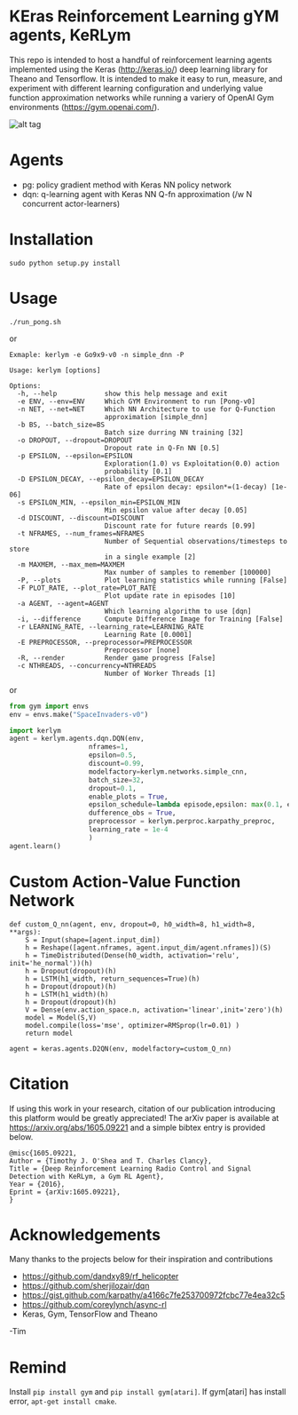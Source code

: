 # KEras Reinforcement Learning gYM agents, KeRLym

This repo is intended to host a handful of reinforcement learning agents implemented using the Keras (http://keras.io/) deep learning library for Theano and Tensorflow.
It is intended to make it easy to run, measure, and experiment with different learning configuration and underlying value function approximation networks while running a variery of OpenAI Gym environments (https://gym.openai.com/).

![alt tag](https://pbs.twimg.com/media/Ciq7nJJUYAEB4rK.jpg:large)


# Agents

 - pg: policy gradient method with Keras NN policy network
 - dqn: q-learning agent with Keras NN Q-fn approximation (/w N concurrent actor-learners)

# Installation

```
sudo python setup.py install
```

# Usage

```
./run_pong.sh
```

or

```
Exmaple: kerlym -e Go9x9-v0 -n simple_dnn -P

Usage: kerlym [options]

Options:
  -h, --help            show this help message and exit
  -e ENV, --env=ENV     Which GYM Environment to run [Pong-v0]
  -n NET, --net=NET     Which NN Architecture to use for Q-Function
                        approximation [simple_dnn]
  -b BS, --batch_size=BS
                        Batch size durring NN training [32]
  -o DROPOUT, --dropout=DROPOUT
                        Dropout rate in Q-Fn NN [0.5]
  -p EPSILON, --epsilon=EPSILON
                        Exploration(1.0) vs Exploitation(0.0) action
                        probability [0.1]
  -D EPSILON_DECAY, --epsilon_decay=EPSILON_DECAY
                        Rate of epsilon decay: epsilon*=(1-decay) [1e-06]
  -s EPSILON_MIN, --epsilon_min=EPSILON_MIN
                        Min epsilon value after decay [0.05]
  -d DISCOUNT, --discount=DISCOUNT
                        Discount rate for future reards [0.99]
  -t NFRAMES, --num_frames=NFRAMES
                        Number of Sequential observations/timesteps to store
                        in a single example [2]
  -m MAXMEM, --max_mem=MAXMEM
                        Max number of samples to remember [100000]
  -P, --plots           Plot learning statistics while running [False]
  -F PLOT_RATE, --plot_rate=PLOT_RATE
                        Plot update rate in episodes [10]
  -a AGENT, --agent=AGENT
                        Which learning algorithm to use [dqn]
  -i, --difference      Compute Difference Image for Training [False]
  -r LEARNING_RATE, --learning_rate=LEARNING_RATE
                        Learning Rate [0.0001]
  -E PREPROCESSOR, --preprocessor=PREPROCESSOR
                        Preprocessor [none]
  -R, --render          Render game progress [False]
  -c NTHREADS, --concurrency=NTHREADS
                        Number of Worker Threads [1]
```

or

```python
from gym import envs
env = envs.make("SpaceInvaders-v0")

import kerlym
agent = kerlym.agents.dqn.DQN(env, 
                    nframes=1, 
                    epsilon=0.5, 
                    discount=0.99, 
                    modelfactory=kerlym.networks.simple_cnn,
                    batch_size=32, 
                    dropout=0.1, 
                    enable_plots = True, 
                    epsilon_schedule=lambda episode,epsilon: max(0.1, epsilon*(1-1e-4)),                
                    dufference_obs = True,
                    preprocessor = kerlym.perproc.karpathy_preproc,
                    learning_rate = 1e-4
                    )
agent.learn()
```

# Custom Action-Value Function Network

```
def custom_Q_nn(agent, env, dropout=0, h0_width=8, h1_width=8, **args):
    S = Input(shape=[agent.input_dim])
    h = Reshape([agent.nframes, agent.input_dim/agent.nframes])(S)
    h = TimeDistributed(Dense(h0_width, activation='relu', init='he_normal'))(h)
    h = Dropout(dropout)(h)
    h = LSTM(h1_width, return_sequences=True)(h)
    h = Dropout(dropout)(h)
    h = LSTM(h1_width)(h)
    h = Dropout(dropout)(h)
    V = Dense(env.action_space.n, activation='linear',init='zero')(h)
    model = Model(S,V)
    model.compile(loss='mse', optimizer=RMSprop(lr=0.01) )
    return model

agent = keras.agents.D2QN(env, modelfactory=custom_Q_nn)

```

# Citation

If using this work in your research, citation of our publication introducing this platform would be greatly appreciated!
The arXiv paper is available at https://arxiv.org/abs/1605.09221 and a simple bibtex entry is provided below.

```
@misc{1605.09221,
Author = {Timothy J. O'Shea and T. Charles Clancy},
Title = {Deep Reinforcement Learning Radio Control and Signal Detection with KeRLym, a Gym RL Agent},
Year = {2016},
Eprint = {arXiv:1605.09221},
}
```

# Acknowledgements

Many thanks to the projects below for their inspiration and contributions
 - https://github.com/dandxy89/rf_helicopter
 - https://github.com/sherjilozair/dqn
 - https://gist.github.com/karpathy/a4166c7fe253700972fcbc77e4ea32c5
 - https://github.com/coreylynch/async-rl
 - Keras, Gym, TensorFlow and Theano

-Tim

# Remind
Install `pip install gym` and `pip install gym[atari]`. If gym[atari] has install error, `apt-get install cmake`.
